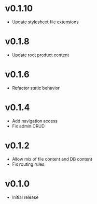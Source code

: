 # v0.1.10
* Update stylesheet file extensions

# v0.1.8
* Update root product content

# v0.1.6
* Refactor static behavior

# v0.1.4
* Add navigation access
* Fix admin CRUD

# v0.1.2
* Allow mix of file content and DB content
* Fix routing rules

# v0.1.0
* Initial release
